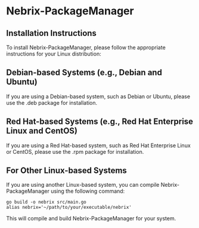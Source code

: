 # Nebrix-PackageManager

## Installation Instructions
To install Nebrix-PackageManager, please follow the appropriate instructions for your Linux distribution:

## Debian-based Systems (e.g., Debian and Ubuntu)
If you are using a Debian-based system, such as Debian or Ubuntu, please use the .deb package for installation.

## Red Hat-based Systems (e.g., Red Hat Enterprise Linux and CentOS)
If you are using a Red Hat-based system, such as Red Hat Enterprise Linux or CentOS, please use the .rpm package for installation.

## For Other Linux-based Systems
If you are using another Linux-based system, you can compile Nebrix-PackageManager using the following command:
```
go build -o nebrix src/main.go
alias nebrix='~/path/to/your/executable/nebrix'
```
This will compile and build Nebrix-PackageManager for your system.
